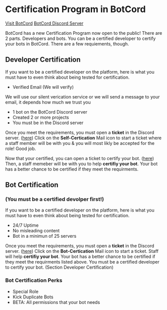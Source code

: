 # Certification Program in BotCord
[Visit BotCord](https://botcord.gq/)
[BotCord Discord Server](https://discord.gg/YcxckD7)


BotCord has a new Certification Program now open to the public! There are 2 parts. Developers and bots. You can be a certified developer to certify your bots in BotCord. There are a few requiements, though.

## Developer Certification
If you want to be a certified developer on the platform, here is what you must have to even think about being tested for certification.

+ Verified Email (We will verify)

We will use our silent verication service or we will send a message to your email, it depends how much we trust you
+ 1 bot on the BotCord Discord server
+ Created 2 or more projects
+ You must be in the Discord server

Once you meet the requirements, you must open a **ticket** in the Discord server. ([here](https://discord.com/channels/731647189079556097/746025954832285726)) Click on the **Self-Certication** Mail icon to start a ticket where a staff member will be with you & you will most likly be accepted for the role! Good job.

Now that your certified, you can open a ticket to certify your bot. ([here](https://discord.com/channels/731647189079556097/746025954832285726)) Then, a staff memeber will be with you to help **certifiy your bot**. Your bot has a better chance to be certified if they meet the requirments.

## Bot Certification
### (You must be a certified devolper first!)
If you want to be a certified developer on the platform, here is what you must have to even think about being tested for certification.

+ 24/7 Uptime
+ No misleading content
+ Bot in a minimun of 25 servers

Once you meet the requirements, you must open a **ticket** in the Discord server. ([here](https://discord.com/channels/731647189079556097/746025954832285726)) Click on the **Bot-Certication** Mail icon to start a ticket. Staff will help **certifiy your bot**. Your bot has a better chance to be certified if they meet the requirments listed above. You must be a certified developer to certify your bot. (Section Developer Certification)

### Bot Certification Perks
+ Special Role
+ Kick Duplicate Bots
+ BETA: All permissions that your bot needs
